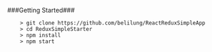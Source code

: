 ###Getting Started###


```
	> git clone https://github.com/belilung/ReactReduxSimpleApp
	> cd ReduxSimpleStarter
	> npm install
	> npm start
```
